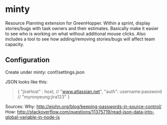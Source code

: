 minty
=====

Resource Planning extension for GreenHopper. Within a sprint, display stories/bugs with task owners and their estimates. Basically make it easier to see who is working on what without additional mouse clicks. Also includes a tool to see how adding/removing stories/bugs will affect team capacity.

Configuration
----------------

Create under minty: conf/settings.json

JSON looks like this:

> {
> 	"jiraHost" : host, // "www.atlassian.net",
> 	"auth": username:password // "myronyeung:jira123"
> }

Sources:
Why: http://ejohn.org/blog/keeping-passwords-in-source-control/
How: http://stackoverflow.com/questions/11375719/read-json-data-into-global-variable-in-node-js

